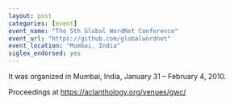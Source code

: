 ```yaml
---
layout: post
categories: [event]
event_name: "The 5th Global WordNet Conference"
event_url: "https://github.com/globalwordnet"
event_location: "Mumbai, India"
siglex_endorsed: yes
---
```


It was organized in Mumbai, India, January 31 – February 4, 2010.

Proceedings at <https://aclanthology.org/venues/gwc/>

